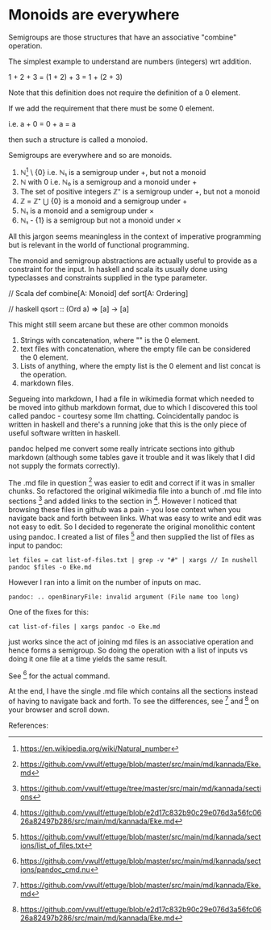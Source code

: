 # Monoids are everywhere

Semigroups are those structures that have an associative "combine" operation.

The simplest example to understand are numbers (integers) wrt addition.

1 + 2 + 3 = (1 + 2) + 3 = 1 + (2 + 3)

Note that this definition does not require the definition of a 0 element.

If we add the requirement that there must be some 0 element.

i.e. a + 0 = 0 + a = a

then such a structure is called a monoiod.

Semigroups are everywhere and so are monoids.

1. ℕ[^1] \ {0} i.e. ℕ₁ is a semigroup under +, but not a monoid
1. ℕ with 0 i.e. ℕ₀ is a semigroup and a monoid under +
1. The set of positive integers ℤ⁺ is a semigroup under +, but not a monoid
1. ℤ = ℤ⁺ ⋃ {0} is a monoid and a semigroup under +
1. ℕ₁ is a monoid and a semigroup under ×
1. ℕ₁ - {1} is a semigroup but not a monoid under ×

All this jargon seems meaningless in the context of imperative programming but is relevant in the world of functional programming.

The monoid and semigroup abstractions are actually useful to provide as a constraint for the input. In haskell and scala its usually
done using typeclasses and constraints supplied in the type parameter.

// Scala
def combine[A: Monoid]
def sort[A: Ordering]

// haskell
qsort :: (Ord a) => [a] -> [a]

This might still seem arcane but these are other common monoids
1. Strings with concatenation, where "" is the 0 element.
2. text files with concatenation, where the empty file can be considered the 0 element.
3. Lists of anything, where the empty list is the 0 element and list concat is the operation.
4. markdown files.

Segueing into markdown, I had a file in wikimedia format which needed to be moved into github markdown format, 
due to which I discovered this tool called pandoc - courtesy some llm chatting. Coincidentally pandoc is written
in haskell and there's a running joke that this is the only piece of useful software written in haskell.

pandoc helped me convert some really intricate sections into github markdown (although some tables gave it trouble
and it was likely that I did not supply the formats correctly).

The .md file in question [^2] was easier to edit and correct if it was in smaller chunks. So refactored the original
wikimedia file into a bunch of .md file into sections [^3] and added links to the section in [^6]. However I noticed
that browsing these files in github was a pain - you lose context when you navigate back and forth between links.
What was easy to write and edit was not easy to edit. So I decided to regenerate the original monolithic content
using pandoc. I created a list of files [^4] and then supplied the list of files as input to pandoc:

```
let files = cat list-of-files.txt | grep -v "#" | xargs // In nushell 
pandoc $files -o Eke.md
```

However I ran into a limit on the number of inputs on mac.

```
pandoc: .. openBinaryFile: invalid argument (File name too long)
```

One of the fixes for this:

```
cat list-of-files | xargs pandoc -o Eke.md
```

just works since the act of joining md files is an associative operation and hence forms a semigroup.
So doing the operation with a list of inputs vs doing it one file at a time yields the same result.

See [^5] for the actual command.

At the end, I have the single .md file which contains all the sections instead of having to navigate back and forth.
To see the differences, see [^2] and [^6] on your browser and scroll down.

References:

[^1]: https://en.wikipedia.org/wiki/Natural_number
[^2]: https://github.com/vwulf/ettuge/blob/master/src/main/md/kannada/Eke.md
[^3]: https://github.com/vwulf/ettuge/tree/master/src/main/md/kannada/sections
[^4]: https://github.com/vwulf/ettuge/blob/master/src/main/md/kannada/sections/list_of_files.txt
[^5]: https://github.com/vwulf/ettuge/blob/master/src/main/md/kannada/sections/pandoc_cmd.nu
[^6]: https://github.com/vwulf/ettuge/blob/e2d17c832b90c29e076d3a56fc0626a82497b286/src/main/md/kannada/Eke.md   

